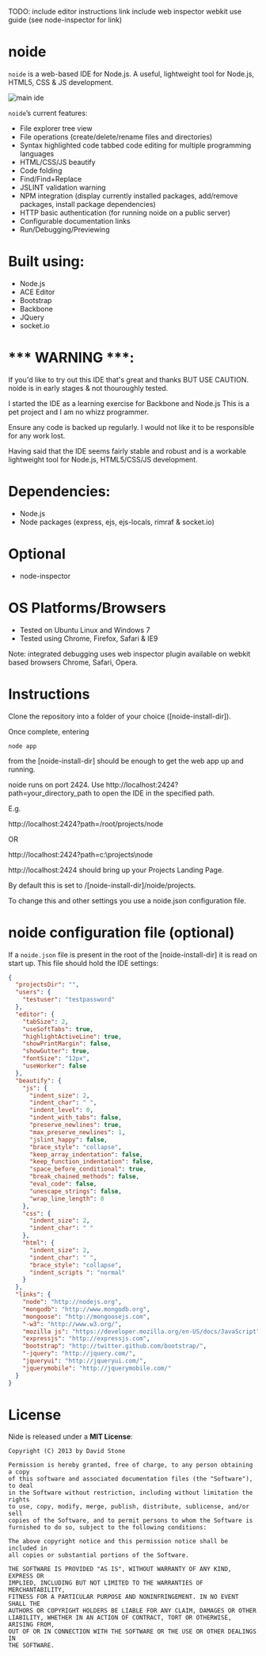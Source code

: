 ﻿TODO:
include editor instructions link
include web inspector webkit use guide (see node-inspector for link)

noide
====

`noide` is a web-based IDE for Node.js.
A useful, lightweight tool for Node.js, HTML5, CSS & JS development.

![main ide](https://raw.github.com/davidjamesstone/noide/gh-pages/images/Untitled.jpg "Main IDE")

`noide`’s current features:

- File explorer tree view
- File operations (create/delete/rename files and directories)
- Syntax highlighted code tabbed code editing for multiple programming languages
- HTML/CSS/JS beautify
- Code folding
- Find/Find+Replace 
- JSLINT validation warning
- NPM integration (display currently installed packages, add/remove packages, install package dependencies)
- HTTP basic authentication (for running noide on a public server)
- Configurable documentation links
- Run/Debugging/Previewing

Built using:
============

- Node.js
- ACE Editor
- Bootstrap
- Backbone
- JQuery
- socket.io


*** WARNING ***:
================
If you'd like to try out this IDE that's great and thanks BUT USE CAUTION.
noide is in early stages & not thouroughly tested.

I started the IDE as a learning exercise for Backbone and Node.js
This is a pet project and I am no whizz programmer.

Ensure any code is backed up regularly.
I would not like it to be responsible for any work lost. 

Having said that the IDE seems fairly stable and robust and is a 
workable lightweight tool for Node.js, HTML5/CSS/JS development.


Dependencies:
=============
- Node.js
- Node packages (express, ejs, ejs-locals, rimraf & socket.io)

Optional
=========================
- node-inspector

OS Platforms/Browsers
=========================
- Tested on Ubuntu Linux and Windows 7
- Tested using Chrome, Firefox, Safari & IE9

Note: integrated debugging uses web inspector plugin available on webkit based browsers Chrome, Safari, Opera.

Instructions
============

Clone the repository into a folder of your choice ([noide-install-dir]).

Once complete, entering

    node app

from the [noide-install-dir] should be enough to get the web app up and running.


noide runs on port 2424. Use http://localhost:2424?path=your_directory_path to open the IDE in the specified path.

E.g.

http://localhost:2424?path=/root/projects/node

OR

http://localhost:2424?path=c:\projects\node



http://localhost:2424 should bring up your Projects Landing Page.

By default this is set to /[noide-install-dir]/noide/projects.

To change this and other settings you use a noide.json configuration file.


noide configuration file (optional)
===================================
If a `noide.json` file is present in the root of the [noide-install-dir] it is read on start up.
This file should hold the IDE settings:

```json
{
  "projectsDir": "",
  "users": {
    "testuser": "testpassword"
  },
  "editor": {
    "tabSize": 2,
    "useSoftTabs": true,
    "highlightActiveLine": true,
    "showPrintMargin": false,
    "showGutter": true,
    "fontSize": "12px",
    "useWorker": false
  },
  "beautify": {
    "js": {
      "indent_size": 2,
      "indent_char": " ",
      "indent_level": 0,
      "indent_with_tabs": false,
      "preserve_newlines": true,
      "max_preserve_newlines": 1,
      "jslint_happy": false,
      "brace_style": "collapse",
      "keep_array_indentation": false,
      "keep_function_indentation": false,
      "space_before_conditional": true,
      "break_chained_methods": false,
      "eval_code": false,
      "unescape_strings": false,
      "wrap_line_length": 0
    },
    "css": {
      "indent_size": 2,
      "indent_char": " "
    },
    "html": {
      "indent_size": 2,
      "indent_char": " ",
      "brace_style": "collapse",
      "indent_scripts ": "normal"
    }
  },
  "links": {
    "node": "http://nodejs.org",
    "mongodb": "http://www.mongodb.org",
    "mongoose": "http://mongoosejs.com",
    "-w3": "http://www.w3.org/",
    "mozilla js": "https://developer.mozilla.org/en-US/docs/JavaScript",
    "expressjs": "http://expressjs.com",
    "bootstrap": "http://twitter.github.com/bootstrap/",
    "-jquery": "http://jquery.com/",
    "jqueryui": "http://jqueryui.com/",
    "jquerymobile": "http://jquerymobile.com/"
  }
}
```

License
=======

Nide is released under a **MIT License**:

    Copyright (C) 2013 by David Stone
    
    Permission is hereby granted, free of charge, to any person obtaining a copy
    of this software and associated documentation files (the "Software"), to deal
    in the Software without restriction, including without limitation the rights
    to use, copy, modify, merge, publish, distribute, sublicense, and/or sell
    copies of the Software, and to permit persons to whom the Software is
    furnished to do so, subject to the following conditions:

    The above copyright notice and this permission notice shall be included in
    all copies or substantial portions of the Software.
    
    THE SOFTWARE IS PROVIDED "AS IS", WITHOUT WARRANTY OF ANY KIND, EXPRESS OR
    IMPLIED, INCLUDING BUT NOT LIMITED TO THE WARRANTIES OF MERCHANTABILITY,
    FITNESS FOR A PARTICULAR PURPOSE AND NONINFRINGEMENT. IN NO EVENT SHALL THE
    AUTHORS OR COPYRIGHT HOLDERS BE LIABLE FOR ANY CLAIM, DAMAGES OR OTHER
    LIABILITY, WHETHER IN AN ACTION OF CONTRACT, TORT OR OTHERWISE, ARISING FROM,
    OUT OF OR IN CONNECTION WITH THE SOFTWARE OR THE USE OR OTHER DEALINGS IN
    THE SOFTWARE.
